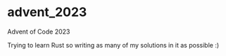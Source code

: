 # advent_2023
Advent of Code 2023 


Trying to learn Rust so writing as many of my solutions in it as possible :)
